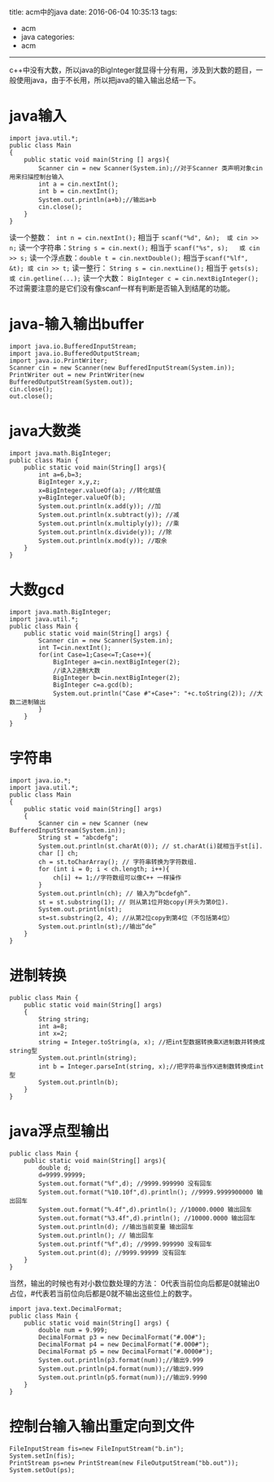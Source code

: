 title: acm中的java
date: 2016-06-04 10:35:13
tags:
- acm
- java
categories:
- acm
---

c++中没有大数，所以java的BigInteger就显得十分有用，涉及到大数的题目，一般使用java，由于不长用，所以把java的输入输出总结一下。

<!-- more -->

# java输入
```
import java.util.*;
public class Main
{
    public static void main(String [] args){
        Scanner cin = new Scanner(System.in);//对于Scanner 类声明对象cin用来扫描控制台输入
        int a = cin.nextInt();
        int b = cin.nextInt();
        System.out.println(a+b);//输出a+b
        cin.close();
    }
}
```
读一个整数：  `int n = cin.nextInt();`
相当于 `scanf("%d", &n);  或 cin >> n;`
读一个字符串：`String s = cin.next();`
相当于 `scanf("%s", s);   或 cin >> s;`
读一个浮点数：`double t = cin.nextDouble();`
相当于`scanf("%lf", &t); 或 cin >> t;`
读一整行： `String s = cin.nextLine();`
相当于 `gets(s); 或 cin.getline(...);`
读一个大数： `BigInteger c = cin.nextBigInteger();`
不过需要注意的是它们没有像scanf一样有判断是否输入到结尾的功能。

# java-输入输出buffer
```
import java.io.BufferedInputStream;
import java.io.BufferedOutputStream;
import java.io.PrintWriter;
Scanner cin = new Scanner(new BufferedInputStream(System.in));
PrintWriter out = new PrintWriter(new BufferedOutputStream(System.out));
cin.close();
out.close();
```

# java大数类
```
import java.math.BigInteger;
public class Main { 
    public static void main(String[] args){
        int a=6,b=3;
        BigInteger x,y,z;
        x=BigInteger.valueOf(a); //转化赋值
        y=BigInteger.valueOf(b);
        System.out.println(x.add(y)); //加
        System.out.println(x.subtract(y)); //减
        System.out.println(x.multiply(y)); //乘
        System.out.println(x.divide(y)); //除
        System.out.println(x.mod(y)); //取余
    }
}
```

# 大数gcd
```
import java.math.BigInteger;
import java.util.*;
public class Main {
    public static void main(String[] args) {
        Scanner cin = new Scanner(System.in);
        int T=cin.nextInt();
        for(int Case=1;Case<=T;Case++){
            BigInteger a=cin.nextBigInteger(2);
            //读入2进制大数
            BigInteger b=cin.nextBigInteger(2);
            BigInteger c=a.gcd(b);
            System.out.println("Case #"+Case+": "+c.toString(2)); //大数二进制输出
        }
    }
}
```

# 字符串

```
import java.io.*;
import java.util.*;
public class Main
{
    public static void main(String[] args) 
    {
        Scanner cin = new Scanner (new BufferedInputStream(System.in));
        String st = "abcdefg";
        System.out.println(st.charAt(0)); // st.charAt(i)就相当于st[i].
        char [] ch;
        ch = st.toCharArray(); // 字符串转换为字符数组.
        for (int i = 0; i < ch.length; i++){
            ch[i] += 1;//字符数组可以像C++ 一样操作
        }
        System.out.println(ch); // 输入为“bcdefgh”.
        st = st.substring(1); // 则从第1位开始copy(开头为第0位).
        System.out.println(st);
        st=st.substring(2, 4); //从第2位copy到第4位（不包括第4位）
        System.out.println(st);//输出“de”
    }
}
```

# 进制转换
```
public class Main {
    public static void main(String[] args)
    {
        String string;
        int a=8;
        int x=2;
        string = Integer.toString(a, x); //把int型数据转换乘X进制数并转换成string型
        System.out.println(string);
        int b = Integer.parseInt(string, x);//把字符串当作X进制数转换成int型
        System.out.println(b);
    }
}
```

# java浮点型输出
```
public class Main {
    public static void main(String[] args){
        double d;
        d=9999.99999;
        System.out.format("%f",d); //9999.999990 没有回车
        System.out.format("%10.10f",d).println(); //9999.9999900000 输出回车
        System.out.format("%.4f",d).println(); //10000.0000 输出回车
        System.out.format("%3.4f",d).println(); //10000.0000 输出回车
        System.out.println(d); //输出当前变量 输出回车
        System.out.println(); // 输出回车
        System.out.printf("%f",d); //9999.999990 没有回车
        System.out.print(d); //9999.99999 没有回车
    }
}
```
当然，输出的时候也有对小数位数处理的方法：
0代表当前位向后都是0就输出0占位，#代表若当前位向后都是0就不输出这些位上的数字。
```
import java.text.DecimalFormat;
public class Main {
    public static void main(String[] args) {
        double num = 9.999;
        DecimalFormat p3 = new DecimalFormat("#.00#");
        DecimalFormat p4 = new DecimalFormat("#.000#");
        DecimalFormat p5 = new DecimalFormat("#.0000#");
        System.out.println(p3.format(num));//输出9.999
        System.out.println(p4.format(num));//输出9.999
        System.out.println(p5.format(num));//输出9.9990
    }
}
```

# 控制台输入输出重定向到文件
```
FileInputStream fis=new FileInputStream("b.in");  
System.setIn(fis);  
PrintStream ps=new PrintStream(new FileOutputStream("bb.out"));  
System.setOut(ps);  
```
